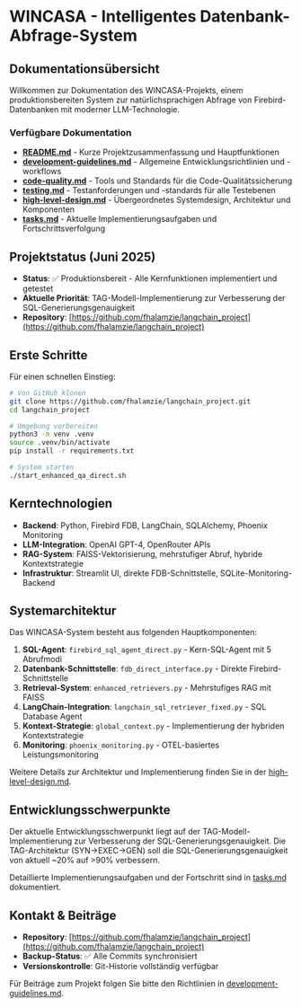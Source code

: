 # WINCASA - Intelligentes Datenbank-Abfrage-System

## Dokumentationsübersicht

Willkommen zur Dokumentation des WINCASA-Projekts, einem produktionsbereiten System zur natürlichsprachigen Abfrage von Firebird-Datenbanken mit moderner LLM-Technologie.

### Verfügbare Dokumentation

* **[README.md](README.md)** - Kurze Projektzusammenfassung und Hauptfunktionen
* **[development-guidelines.md](development-guidelines.md)** - Allgemeine Entwicklungsrichtlinien und -workflows
* **[code-quality.md](code-quality.md)** - Tools und Standards für die Code-Qualitätssicherung
* **[testing.md](testing.md)** - Testanforderungen und -standards für alle Testebenen
* **[high-level-design.md](high-level-design.md)** - Übergeordnetes Systemdesign, Architektur und Komponenten
* **[tasks.md](tasks.md)** - Aktuelle Implementierungsaufgaben und Fortschrittsverfolgung

## Projektstatus (Juni 2025)

* **Status**: ✅ Produktionsbereit - Alle Kernfunktionen implementiert und getestet
* **Aktuelle Priorität**: TAG-Modell-Implementierung zur Verbesserung der SQL-Generierungsgenauigkeit
* **Repository**: [https://github.com/fhalamzie/langchain_project](https://github.com/fhalamzie/langchain_project)

## Erste Schritte

Für einen schnellen Einstieg:

```bash
# Von GitHub klonen
git clone https://github.com/fhalamzie/langchain_project.git
cd langchain_project

# Umgebung vorbereiten
python3 -m venv .venv
source .venv/bin/activate
pip install -r requirements.txt

# System starten
./start_enhanced_qa_direct.sh
```

## Kerntechnologien

* **Backend**: Python, Firebird FDB, LangChain, SQLAlchemy, Phoenix Monitoring
* **LLM-Integration**: OpenAI GPT-4, OpenRouter APIs
* **RAG-System**: FAISS-Vektorisierung, mehrstufiger Abruf, hybride Kontextstrategie
* **Infrastruktur**: Streamlit UI, direkte FDB-Schnittstelle, SQLite-Monitoring-Backend

## Systemarchitektur

Das WINCASA-System besteht aus folgenden Hauptkomponenten:

1. **SQL-Agent**: `firebird_sql_agent_direct.py` - Kern-SQL-Agent mit 5 Abrufmodi
2. **Datenbank-Schnittstelle**: `fdb_direct_interface.py` - Direkte Firebird-Schnittstelle
3. **Retrieval-System**: `enhanced_retrievers.py` - Mehrstufiges RAG mit FAISS
4. **LangChain-Integration**: `langchain_sql_retriever_fixed.py` - SQL Database Agent
5. **Kontext-Strategie**: `global_context.py` - Implementierung der hybriden Kontextstrategie
6. **Monitoring**: `phoenix_monitoring.py` - OTEL-basiertes Leistungsmonitoring

Weitere Details zur Architektur und Implementierung finden Sie in der [high-level-design.md](high-level-design.md).

## Entwicklungsschwerpunkte

Der aktuelle Entwicklungsschwerpunkt liegt auf der TAG-Modell-Implementierung zur Verbesserung der SQL-Generierungsgenauigkeit. Die TAG-Architektur (SYN→EXEC→GEN) soll die SQL-Generierungsgenauigkeit von aktuell ~20% auf >90% verbessern.

Detaillierte Implementierungsaufgaben und der Fortschritt sind in [tasks.md](tasks.md) dokumentiert.

## Kontakt & Beiträge

* **Repository**: [https://github.com/fhalamzie/langchain_project](https://github.com/fhalamzie/langchain_project)
* **Backup-Status**: ✅ Alle Commits synchronisiert
* **Versionskontrolle**: Git-Historie vollständig verfügbar

Für Beiträge zum Projekt folgen Sie bitte den Richtlinien in [development-guidelines.md](development-guidelines.md).